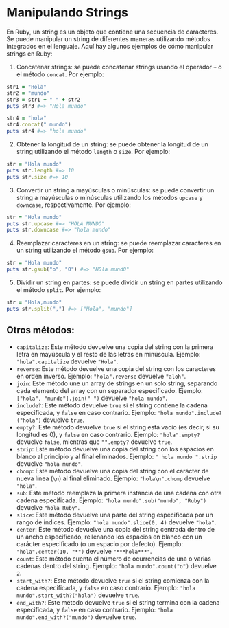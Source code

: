 # Manipulando Strings

En Ruby, un string es un objeto que contiene una secuencia de caracteres. Se puede manipular un string de diferentes maneras utilizando métodos integrados en el lenguaje. Aquí hay algunos ejemplos de cómo manipular strings en Ruby:

1. Concatenar strings: se puede concatenar strings usando el operador `+` o el método `concat`. Por ejemplo:

```ruby
str1 = "Hola"
str2 = "mundo"
str3 = str1 + " " + str2
puts str3 #=> "Hola mundo"

str4 = "hola"
str4.concat(" mundo")
puts str4 #=> "hola mundo"
```

2. Obtener la longitud de un string: se puede obtener la longitud de un string utilizando el método `length` o `size`. Por ejemplo:

```ruby
str = "Hola mundo"
puts str.length #=> 10
puts str.size #=> 10
```

3. Convertir un string a mayúsculas o minúsculas: se puede convertir un string a mayúsculas o minúsculas utilizando los métodos `upcase` y `downcase`, respectivamente. Por ejemplo:

```ruby
str = "Hola mundo"
puts str.upcase #=> "HOLA MUNDO"
puts str.downcase #=> "hola mundo"
```

4. Reemplazar caracteres en un string: se puede reemplazar caracteres en un string utilizando el método `gsub`. Por ejemplo:

```ruby
str = "Hola mundo"
puts str.gsub("o", "0") #=> "H0la mund0"
```

5. Dividir un string en partes: se puede dividir un string en partes utilizando el método `split`. Por ejemplo:

```ruby
str = "Hola,mundo"
puts str.split(",") #=> ["Hola", "mundo"]
```

## Otros métodos:

- `capitalize`: Este método devuelve una copia del string con la primera letra en mayúscula y el resto de las letras en minúscula. Ejemplo: `"hola".capitalize` devuelve `"Hola"`.
- `reverse`: Este método devuelve una copia del string con los caracteres en orden inverso. Ejemplo: `"hola".reverse` devuelve `"aloh"`.
- `join`: Este método une un array de strings en un solo string, separando cada elemento del array con un separador especificado. Ejemplo: `["hola", "mundo"].join(" ")` devuelve `"hola mundo"`.
- `include?`: Este método devuelve `true` si el string contiene la cadena especificada, y `false` en caso contrario. Ejemplo: `"hola mundo".include?("hola")` devuelve `true`.
- `empty?`: Este método devuelve `true` si el string está vacío (es decir, si su longitud es 0), y `false` en caso contrario. Ejemplo: `"hola".empty?` devuelve `false`, mientras que `"".empty?` devuelve `true`.
- `strip`: Este método devuelve una copia del string con los espacios en blanco al principio y al final eliminados. Ejemplo: `" hola mundo ".strip` devuelve `"hola mundo"`.
- `chomp`: Este método devuelve una copia del string con el carácter de nueva línea (`\n`) al final eliminado. Ejemplo: `"hola\n".chomp` devuelve `"hola"`.
- `sub`: Este método reemplaza la primera instancia de una cadena con otra cadena especificada. Ejemplo: `"hola mundo".sub("mundo", "Ruby")` devuelve `"hola Ruby"`.
- `slice`: Este método devuelve una parte del string especificada por un rango de índices. Ejemplo: `"hola mundo".slice(0, 4)` devuelve `"hola"`.
- `center`: Este método devuelve una copia del string centrada dentro de un ancho especificado, rellenando los espacios en blanco con un carácter especificado (o un espacio por defecto). Ejemplo: `"hola".center(10, "*")` devuelve `"***hola***"`.
- `count`: Este método cuenta el número de ocurrencias de una o varias cadenas dentro del string. Ejemplo: `"hola mundo".count("o")` devuelve `2`.
- `start_with?`: Este método devuelve `true` si el string comienza con la cadena especificada, y `false` en caso contrario. Ejemplo: `"hola mundo".start_with?("hola")` devuelve `true`.
- `end_with?`: Este método devuelve `true` si el string termina con la cadena especificada, y `false` en caso contrario. Ejemplo: `"hola mundo".end_with?("mundo")` devuelve `true`.